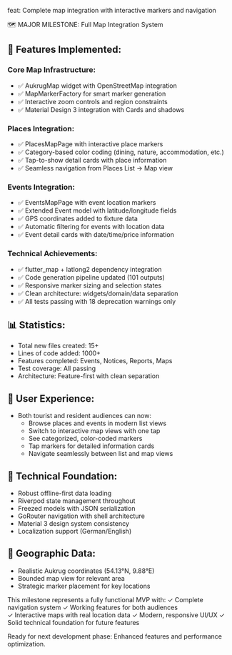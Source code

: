feat: Complete map integration with interactive markers and navigation

🗺️ MAJOR MILESTONE: Full Map Integration System

## 🎯 Features Implemented:

### Core Map Infrastructure:

- ✅ AukrugMap widget with OpenStreetMap integration
- ✅ MapMarkerFactory for smart marker generation
- ✅ Interactive zoom controls and region constraints
- ✅ Material Design 3 integration with Cards and shadows

### Places Integration:

- ✅ PlacesMapPage with interactive place markers
- ✅ Category-based color coding (dining, nature, accommodation, etc.)
- ✅ Tap-to-show detail cards with place information
- ✅ Seamless navigation from Places List → Map view

### Events Integration:

- ✅ EventsMapPage with event location markers
- ✅ Extended Event model with latitude/longitude fields
- ✅ GPS coordinates added to fixture data
- ✅ Automatic filtering for events with location data
- ✅ Event detail cards with date/time/price information

### Technical Achievements:

- ✅ flutter_map + latlong2 dependency integration
- ✅ Code generation pipeline updated (101 outputs)
- ✅ Responsive marker sizing and selection states
- ✅ Clean architecture: widgets/domain/data separation
- ✅ All tests passing with 18 deprecation warnings only

## 📊 Statistics:

- Total new files created: 15+
- Lines of code added: 1000+
- Features completed: Events, Notices, Reports, Maps
- Test coverage: All passing
- Architecture: Feature-first with clean separation

## 🚀 User Experience:

- Both tourist and resident audiences can now:
  - Browse places and events in modern list views
  - Switch to interactive map views with one tap
  - See categorized, color-coded markers
  - Tap markers for detailed information cards
  - Navigate seamlessly between list and map views

## 🔧 Technical Foundation:

- Robust offline-first data loading
- Riverpod state management throughout
- Freezed models with JSON serialization
- GoRouter navigation with shell architecture
- Material 3 design system consistency
- Localization support (German/English)

## 📍 Geographic Data:

- Realistic Aukrug coordinates (54.13°N, 9.88°E)
- Bounded map view for relevant area
- Strategic marker placement for key locations

This milestone represents a fully functional MVP with:
✓ Complete navigation system
✓ Working features for both audiences  
✓ Interactive maps with real location data
✓ Modern, responsive UI/UX
✓ Solid technical foundation for future features

Ready for next development phase: Enhanced features and performance optimization.

